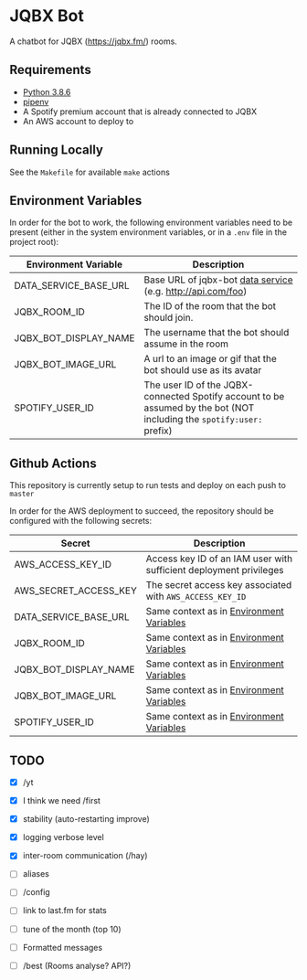 # JQBX Bot

A chatbot for JQBX (https://jqbx.fm/) rooms.

## Requirements

* [Python 3.8.6](https://www.python.org/downloads/release/python-386/)
* [pipenv](https://pypi.org/project/pipenv/)
* A Spotify premium account that is already connected to JQBX
* An AWS account to deploy to

## Running Locally

See the `Makefile` for available `make` actions

## Environment Variables

In order for the bot to work, the following environment variables need to be present
(either in the system environment variables, or in a `.env` file in the project root):

| Environment Variable | Description |
| --- | --- |
| DATA_SERVICE_BASE_URL | Base URL of jqbx-bot [data service](https://github.com/jqbx-bot/data-service) (e.g. http://api.com/foo) |
| JQBX_ROOM_ID | The ID of the room that the bot should join. |
| JQBX_BOT_DISPLAY_NAME | The username that the bot should assume in the room |
| JQBX_BOT_IMAGE_URL | A url to an image or gif that the bot should use as its avatar |
| SPOTIFY_USER_ID | The user ID of the JQBX-connected Spotify account to be assumed by the bot (NOT including the `spotify:user:` prefix) |

## Github Actions

This repository is currently setup to run tests and deploy on each push to `master`

In order for the AWS deployment to succeed, the repository should be configured with the following secrets:

| Secret | Description |
| --- | --- |
| AWS_ACCESS_KEY_ID | Access key ID of an IAM user with sufficient deployment privileges |
| AWS_SECRET_ACCESS_KEY | The secret access key associated with `AWS_ACCESS_KEY_ID` |
| DATA_SERVICE_BASE_URL | Same context as in [Environment Variables](#Environment-Variables) |
| JQBX_ROOM_ID | Same context as in [Environment Variables](#Environment-Variables) |
| JQBX_BOT_DISPLAY_NAME | Same context as in [Environment Variables](#Environment-Variables) |
| JQBX_BOT_IMAGE_URL | Same context as in [Environment Variables](#Environment-Variables) |
| SPOTIFY_USER_ID | Same context as in [Environment Variables](#Environment-Variables) |

## TODO
- [x] /yt
- [x] I think we need /first
- [x] stability (auto-restarting improve)
- [x] logging verbose level
- [x] inter-room communication (/hay)
- [ ] aliases
- [ ] /config
- [ ] link to last.fm for stats
- [ ] tune of the month (top 10)

- [ ] Formatted messages
- [ ] /best (Rooms analyse? API?)
